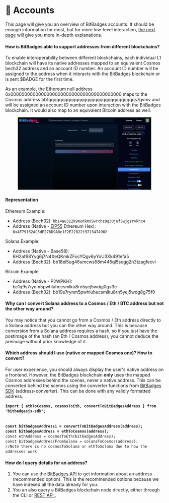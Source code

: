 # 👤 Accounts

This page will give you an overview of BitBadges accounts. It should be enough information for most, but for more low-level interaction, [the next page](accounts-technical.md) will give you more in-depth explanations.&#x20;

#### **How is BitBadges able to support addresses from different blockchains?**

To enable interoperability between different blockchains, each individual L1 blockchain will have its native addresses mapped to an equivalent Cosmos bech32 address and an account ID number. An account ID number will be assigned to the address when it interacts with the BitBadges blockchain or is sent $BADGE for the first time.&#x20;

As an example, the Ethereum null address 0x0000000000000000000000000000000000000000 maps to the Cosmos address bb1qqqqqqqqqqqqqqqqqqqqqqqqqqqqqqqqs7gvmv and will be assigned an account ID number upon interaction with the BitBadges blockchain. It would also map to an equivalent Bitcoin address as well.

<figure><img src="../../.gitbook/assets/image (8).png" alt=""><figcaption></figcaption></figure>

#### **Representation** <a href="#addresses-and-public-keys" id="addresses-and-public-keys"></a>

Ethereum Example:

-   Address (Bech32): `bb14au322k9munkmx5wrchz9q30juf5wjgzrvkhc4`
-   Address (Native - [EIP55](https://eips.ethereum.org/EIPS/eip-55) Ethereum Hex): `0xAF79152AC5dF276D9A8e1E2E22822f9713474902`

Solana Example:

-   Address (Native - Base58): 6H2af68Yyg6j7N4XeQKmkZFocYQgv6yYoU3Xk491efa5
-   Address (Bech32): bb18el5ug46umcws58m445ql5scgg2n3tzagfecvl

Bitcoin Example&#x20;

-   Address (Native - P2WPKH): bc1q9s7rynm5pwhluhecsmlku8rn5yej5wdgj0gv3e
-   Address (Bech32): bb19s7rynm5pwhluhecsmlku8rn5yej5wdg8g75f9

#### Why can I convert Solana address to a Cosmos / Eth / BTC address but not the other way around?

You may notice that you cannot go from a Cosmos / Eth address directly to a Solana address but you can the other way around. This is because conversion from a Solana address requires a hash, so if you just have the postimage of the hash (an Eth / Cosmos address), you cannot deduce the preimage without prior knowledge of it.

#### **Which address should I use (native or mapped Cosmos one)? How to convert?**

For user experience, you should always display the user's native address on a frontend. However, the BitBadges blockchain **only** uses the mapped Cosmos addresses behind the scenes, never a native address. This can be converted behind the scenes using the converter functions from [BitBadges SDK](../bitbadges-sdk/) (address-converter). This can be done with any validly formatted address.

<pre class="language-typescript"><code class="lang-typescript"><strong>import { ethToCosmos, cosmosToEth, convertToBitBadgesAddress } from 'bitbadgesjs-sdk';
</strong><strong>
</strong><strong>
</strong><strong>const bitbadgesAddress1 = convertToBitBadgesAddress(address);
</strong><strong>const bitbadgesAddress = ethToCosmos(address);
</strong>const ethAddress = cosmosToEth(bitbadgesAddress);
const bitbadgesAddressFromSolana = solanaToCosmos(address);
//Note there is no cosmosToSolana or ethToSolana due to how the addresses work
</code></pre>

#### **How do I query details for an address?**

1. You can use the [BitBadges API](../bitbadges-api/api.md) to get information about an address (recommended option). This is the recommended options because we have indexed all the data already for you.
2. You an also query a BitBadges blockchain node directly, either through the CLI or [REST API ](https://docs.cosmos.network/v0.46/run-node/interact-node.html).&#x20;
